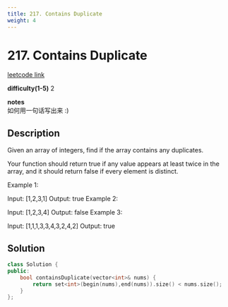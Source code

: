 ```yaml
---
title: 217. Contains Duplicate
weight: 4
---
```

# 217. Contains Duplicate
[leetcode link](https://leetcode.com/problems/contains-duplicate/)

**difficulty(1-5)** 
2

**notes**   
如何用一句话写出来 :) 

## Description
Given an array of integers, find if the array contains any duplicates.

Your function should return true if any value appears at least twice in the array, and it should return false if every element is distinct.

Example 1:

Input: [1,2,3,1]
Output: true
Example 2:

Input: [1,2,3,4]
Output: false
Example 3:

Input: [1,1,1,3,3,4,3,2,4,2]
Output: true

## Solution
```c++
class Solution {
public:
    bool containsDuplicate(vector<int>& nums) {
        return set<int>(begin(nums),end(nums)).size() < nums.size();
    }
};
```



